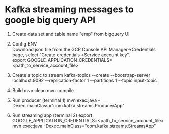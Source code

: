 # Kafka streaming messages to google big query API

1. Create data set and table name "emp" from bigquery UI

2. Config ENV  
Download json file from the GCP Console API Manager→Credentials page, select "Create credentials→Service account key".   
export GOOGLE_APPLICATION_CREDENTIALS=<path_to_service_account_file>

3. Create a topic to stream 
kafka-topics --create --bootstrap-server localhost:9092 --replication-factor 1 --partitions 1 --topic input-topic

4. Build
mvn clean
mvn compile

5. Run producer (terminal 1)
mvn exec:java -Dexec.mainClass="com.kafka.streams.ProducerApp"

6. Run streaming app (terminal 2)
export GOOGLE_APPLICATION_CREDENTIALS=<path_to_service_account_file>
mvn exec:java -Dexec.mainClass="com.kafka.streams.StreamsApp"
